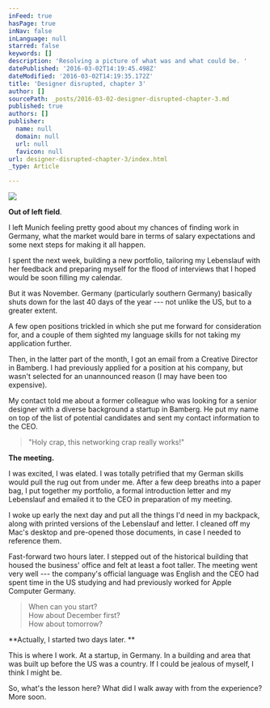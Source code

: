 ```yaml
---
inFeed: true
hasPage: true
inNav: false
inLanguage: null
starred: false
keywords: []
description: 'Resolving a picture of what was and what could be. '
datePublished: '2016-03-02T14:19:45.498Z'
dateModified: '2016-03-02T14:19:35.172Z'
title: 'Designer disrupted, chapter 3'
author: []
sourcePath: _posts/2016-03-02-designer-disrupted-chapter-3.md
published: true
authors: []
publisher:
  name: null
  domain: null
  url: null
  favicon: null
url: designer-disrupted-chapter-3/index.html
_type: Article

---
```

![](https://the-grid-user-content.s3-us-west-2.amazonaws.com/bdce7cfd-da5a-4498-92f1-0874b0592f47.jpg)

**Out of left field**.

I left Munich feeling pretty good about my chances of finding work in Germany, what the market would bare in terms of salary expectations and some next steps for making it all happen. 

I spent the next week, building a new portfolio, tailoring my Lebenslauf with her feedback and preparing myself for the flood of interviews that I hoped would be soon filling my calendar. 

But it was November. Germany (particularly southern Germany) basically shuts down for the last 40 days of the year --- not unlike the US, but to a greater extent. 

A few open positions trickled in which she put me forward for consideration for, and a couple of them sighted my language skills for not taking my application further.

Then, in the latter part of the month, I got an email from a Creative Director in Bamberg. I had previously applied for a position at his company, but wasn't selected for an unannounced reason (I may have been too expensive). 

My contact told me about a former colleague who was looking for a senior designer with a diverse background a startup in Bamberg. He put my name on top of the list of potential candidates and sent my contact information to the CEO. 
> 
> "Holy crap, this networking crap really works!"

**The meeting.**

I was excited, I was elated. I was totally petrified that my German skills would pull the rug out from under me. After a few deep breaths into a paper bag, I put together my portfolio, a formal introduction letter and my Lebenslauf and emailed it to the CEO in preparation of my meeting. 

I woke up early the next day and put all the things I'd need in my backpack, along with printed versions of the Lebenslauf and letter. I cleaned off my Mac's desktop and pre-opened those documents, in case I needed to reference them.

Fast-forward two hours later. I stepped out of the historical building that housed the business' office and felt at least a foot taller. The meeting went very well --- the company's official language was English and the CEO had spent time in the US studying and had previously worked for Apple Computer Germany. 
> 
> When can you start?  
> How about December first?  
> How about tomorrow?

**Actually, I started two days later. **

This is where I work. At a startup, in Germany. In a building and area that was built up before the US was a country. If I could be jealous of myself, I think I might be.

So, what's the lesson here? What did I walk away with from the experience? More soon.